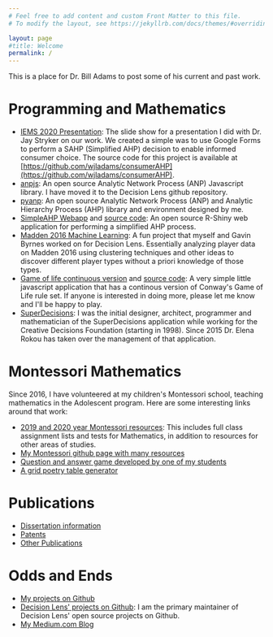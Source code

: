 ```yaml
---
# Feel free to add content and custom Front Matter to this file.
# To modify the layout, see https://jekyllrb.com/docs/themes/#overriding-theme-defaults

layout: page
#title: Welcome
permalink: /
---
```


This is a place for Dr. Bill Adams to post some of his current and past work.

# Programming and Mathematics

* [IEMS 2020 Presentation](https://docs.google.com/presentation/d/19zulPh_QdwaHdRv5U4aD0uXVW3eGf2PzCrObfx31RhM/edit?usp=sharing): The slide show for a presentation I did with Dr. Jay Stryker on our work.  We created a simple
was to use Google Forms to perform a SAHP (Simplified AHP) decision to enable informed consumer choice.  The source
code for this project is available at [https://github.com/wjladams/consumerAHP](https://github.com/wjladams/consumerAHP).
* [anpjs](https://github.com/dlens/anpjs): An open source Analytic Network Process (ANP) Javascript library. I have moved it to the Decision Lens github repository.
* [pyanp](https://github.com/wjladams/pyanp): An open source Analytic Network Process (ANP)
and Analytic Hierarchy Process (AHP) library and environment designed by me.
* [SimpleAHP Webapp](https://wjladams.shinyapps.io/simpleahp) and [source code](https://github.com/wjladams/simpleahp): An open source R-Shiny web application for performing a simplified AHP
process.
* [Madden 2016 Machine Learning](https://github.com/dlens/MaddenClustering): A fun project that myself and Gavin Byrnes worked on for Decision Lens.  Essentially analyzing player data on Madden 2016 using clustering techniques and other ideas to discover different player types without a priori knowledge of those types.
* [Game of life continuous version](https://wjladams.github.io/golcontinuous/jsgolcont/main.html) and [source code](https://github.com/wjladams/golcontinuous): A very simple little javascript application that has a continous version of Conway's Game of Life rule set.  If anyone is interested in doing more, please let me know and I'll be happy to play.
* [SuperDecisions](http://superdecisions.com): I was the initial designer, architect, programmer and mathematician of the SuperDecisions application while working for the Creative Decisions Foundation (starting in 1998).  Since 2015 Dr. Elena Rokou has taken over the management of that application.

# Montessori Mathematics
Since 2016, I have volunteered at my children's Montessori school, teaching
mathematics in the Adolescent program.  Here are some interesting links around
that work:

* [2019 and 2020 year Montessori resources](https://https://bamath.org/casa/): This includes full class assignment lists and tests for Mathematics, in addition to resources for other areas of studies.
* [My Montessori github page with many resources](https://github.com/wjladams/montessori)
* [Question and answer game developed by one of my students](https://aiden0709.github.io/MathGame/game.html)
* [A grid poetry table generator](https://wjladams.github.io/montessori/html/grid-poetry.html)

# Publications

* [Dissertation information](/pubs#dissertation)
* [Patents](/pubs#patents)
* [Other Publications](/pubs#other)

# Odds and Ends

* [My projects on Github](https://github.com/wjladams)
* [Decision Lens' projects on Github](https://github.com/dlens): I am the primary maintainer of Decision Lens' open source projects on Github.
* [My Medium.com Blog](https://medium.com/@wjladams)
